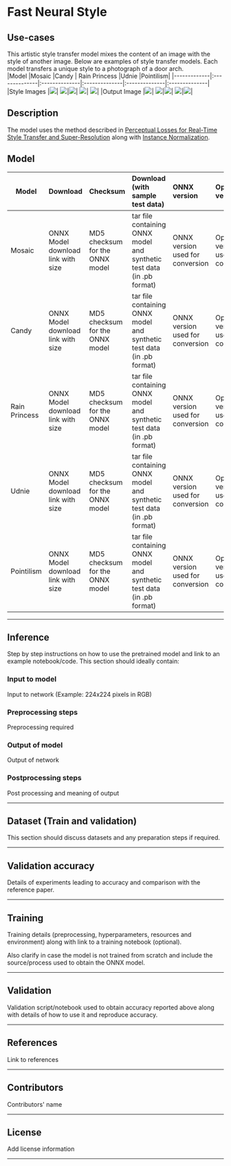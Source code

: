 # Fast Neural Style

## Use-cases
This artistic style transfer model mixes the content of an image with the style of another image. Below are examples of style transfer models. Each model transfers a unique style to a photograph of a door arch.  
|Model        |Mosaic  |Candy  | Rain Princess |Udnie  |Pointilism|
|-------------|:--------------|:--------------|:--------------|:--------------|:--------------|
|Style Images       |[<img src="images/style_images/mosaic.jpg">](images/style_images/mosaic.jpg)| [<img src="images/style_images/candy.jpg">](images/style_images/candy.jpg)|[<img src="images/style_images/rain_princess.jpg">](images/style_images/rain_princess.jpg)| [<img src="images/style_images/udnie.jpg">](images/style_images/udnie.jpg)| [<img src="images/style_images/pointilism.jpg">](images/style_images/pointilism.jpg)|
|Output Image      |[<img src="images/output_images/amber_mosaic.jpg">](images/style_images/amber_mosaic.jpg)| [<img src="images/output_images/amber_candy.jpg">](images/style_images/amber_candy.jpg)|[<img src="images/output_images/amber_rain_princess.jpg">](images/style_images/amber_rain_princess.jpg)| [<img src="images/output_images/amber_udnie.jpg">](images/style_images/amber_udnie.jpg)|[<img src="images/output_images/amber_pointilism.jpg">](images/style_images/amber_pointilism.jpg)|


## Description
The model uses the method described in [Perceptual Losses for Real-Time Style Transfer and Super-Resolution](https://arxiv.org/abs/1603.08155) along with [Instance Normalization](https://arxiv.org/pdf/1607.08022.pdf).
  

## Model
 |Model        |Download  |Checksum| Download (with sample test data)|ONNX version|Opset version|Accuracy |
|-------------|:--------------|:--------------|:--------------|:--------------|:--------------|:--------------|
|Mosaic|ONNX Model download link with size  | MD5 checksum for the ONNX model| tar file containing ONNX model and synthetic test data (in .pb format)|ONNX version used for conversion| Opset version used for conversion|Accuracy values |
|Candy|ONNX Model download link with size  | MD5 checksum for the ONNX model| tar file containing ONNX model and synthetic test data (in .pb format)|ONNX version used for conversion| Opset version used for conversion|Accuracy values |
|Rain Princess|ONNX Model download link with size  | MD5 checksum for the ONNX model| tar file containing ONNX model and synthetic test data (in .pb format)|ONNX version used for conversion| Opset version used for conversion|Accuracy values | 
|Udnie|ONNX Model download link with size  | MD5 checksum for the ONNX model| tar file containing ONNX model and synthetic test data (in .pb format)|ONNX version used for conversion| Opset version used for conversion|Accuracy values |
|Pointilism|ONNX Model download link with size  | MD5 checksum for the ONNX model| tar file containing ONNX model and synthetic test data (in .pb format)|ONNX version used for conversion| Opset version used for conversion|Accuracy values |
<hr>

## Inference
Step by step instructions on how to use the pretrained model and link to an example notebook/code. This section should ideally contain:

### Input to model
Input to network (Example: 224x224 pixels in RGB)

### Preprocessing steps
Preprocessing required

### Output of model
Output of network

### Postprocessing steps
Post processing and meaning of output
<hr>

## Dataset (Train and validation)
This section should discuss datasets and any preparation steps if required.
<hr>

## Validation accuracy
Details of experiments leading to accuracy and comparison with the reference paper.
<hr>

## Training
Training details (preprocessing, hyperparameters, resources and environment) along with link to a training notebook (optional). 

Also clarify in case the model is not trained from scratch and include the source/process used to obtain the ONNX model.
<hr>

## Validation
Validation script/notebook used to obtain accuracy reported above along with details of how to use it and reproduce accuracy.
<hr>

## References
Link to references
<hr>

## Contributors
Contributors' name
<hr>

## License
Add license information
<hr>
